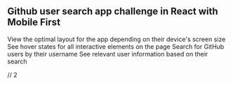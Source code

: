 ## Github user search app challenge in React with Mobile First

View the optimal layout for the app depending on their device's screen size
See hover states for all interactive elements on the page 
Search for GitHub users by their username
See relevant user information based on their search 
 
// 2
